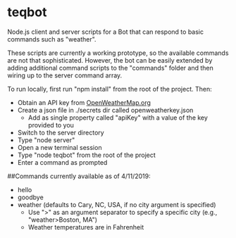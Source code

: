 # teqbot
Node.js client and server scripts for a Bot that can respond to basic commands such as "weather". 

These scripts are currently a working prototype, so the available commands are not that sophisticated. However, the bot can be easily extended 
by adding additional command scripts to the "commands" folder and then wiring up to the server command array.

To run locally, first run "npm install" from the root of the project. Then:
- Obtain an API key from [OpenWeatherMap.org](https://openweathermap.org/appid)
- Create a json file in ./secrets dir called openweatherkey.json
  -  Add as single property called "apiKey" with a value of the key provided to you
- Switch to the server directory
- Type "node server"
- Open a new terminal session
- Type "node teqbot" from the root of the project
- Enter a command as prompted

##Commands currently available as of 4/11/2019:
- hello
- goodbye
- weather (defaults to Cary, NC, USA, if no city argument is specified)
	- Use ">" as an argument separator to specify a specific city (e.g., "weather>Boston, MA")
	- Weather temperatures are in Fahrenheit

